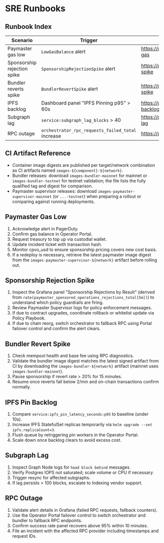 # SRE Runbooks

## Runbook Index

| Scenario | Trigger | Runbook Link |
| -------- | ------- | ------------ |
| Paymaster gas low | `LowGasBalance` alert | https://docs.example.com/runbooks/paymaster-gas |
| Sponsorship rejection spike | `SponsorshipRejectionSpike` alert | https://docs.example.com/runbooks/rejection-spike |
| Bundler reverts spike | `BundlerRevertSpike` alert | https://docs.example.com/runbooks/revert-spike |
| IPFS backlog | Dashboard panel "IPFS Pinning p95" > 60s | https://docs.example.com/runbooks/ipfs-backlog |
| Subgraph lag | `service:subgraph_lag_blocks` > 40 | https://docs.example.com/runbooks/subgraph-lag |
| RPC outage | `orchestrator_rpc_requests_failed_total` increase | https://docs.example.com/runbooks/rpc-outage |

## CI Artifact Reference

- Container image digests are published per target/network combination as CI artifacts named `images-${component}-${network}`.
- Bundler releases: download `images-bundler-mainnet` for mainnet or `images-bundler-testnet` for testnet validation; the file lists the fully qualified tag and digest for comparison.
- Paymaster supervisor releases: download `images-paymaster-supervisor-mainnet` (or `...-testnet`) when preparing a rollout or comparing against running deployments.

## Paymaster Gas Low

1. Acknowledge alert in PagerDuty.
2. Confirm gas balance in Operator Portal.
3. Request treasury to top up via custodial wallet.
4. Update incident ticket with transaction hash.
5. Monitor cpvo_usd to ensure sponsorship pricing covers new cost basis.
6. If a redeploy is necessary, retrieve the latest paymaster image digest from the `images-paymaster-supervisor-${network}` artifact before rolling out.

## Sponsorship Rejection Spike

1. Inspect the Grafana panel "Sponsorship Rejections by Result" (derived from
   `rate(paymaster_sponsored_operations_rejections_total[5m])`) to understand
   which policy guardrails are firing.
2. Review Paymaster Supervisor logs for policy enforcement messages.
3. If due to contract upgrades, coordinate rollback or whitelist update via Policy Playbook.
4. If due to chain reorg, switch orchestrator to fallback RPC using Portal failover control and confirm the alert clears.

## Bundler Revert Spike

1. Check mempool health and base fee using RPC diagnostics.
2. Validate the bundler image digest matches the latest signed artifact from CI by downloading the `images-bundler-${network}` artifact (mainnet uses `images-bundler-mainnet`).
3. Pause sponsorship if revert rate > 20% for 15 minutes.
4. Resume once reverts fall below 2/min and on-chain transactions confirm normally.

## IPFS Pin Backlog

1. Compare `service:ipfs_pin_latency_seconds:p95` to baseline (under 10s).
2. Increase IPFS StatefulSet replicas temporarily via `helm upgrade --set ipfs.replicaCount=3`.
3. Flush queue by retriggering pin workers in the Operator Portal.
4. Scale down once backlog clears to avoid excess cost.

## Subgraph Lag

1. Inspect Graph Node logs for `head block behind` messages.
2. Verify Postgres IOPS not saturated; scale volume or CPU if necessary.
3. Trigger resync for affected subgraphs.
4. If lag persists > 100 blocks, escalate to Indexing vendor support.

## RPC Outage

1. Validate alert details in Grafana (failed RPC requests, fallback counters).
2. Use the Operator Portal failover control to switch orchestrator and bundler to fallback RPC endpoints.
3. Confirm success rate panel recovers above 95% within 10 minutes.
4. File an incident with the affected RPC provider including timestamps and request IDs.
